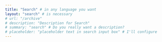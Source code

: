 ```yaml
---
title: "Search" # in any language you want
layout: "search" # is necessary
# url: "/archive"
# description: "Description for Search"
# summary: "search" # Do you really want a description?
# placeholder: "placeholder text in search input box" # I'll configure it later
---
```

